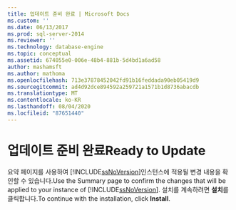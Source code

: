 ```yaml
---
title: 업데이트 준비 완료 | Microsoft Docs
ms.custom: ''
ms.date: 06/13/2017
ms.prod: sql-server-2014
ms.reviewer: ''
ms.technology: database-engine
ms.topic: conceptual
ms.assetid: 674055e0-006e-48b4-881b-5d4bd1a6ad58
author: mashamsft
ms.author: mathoma
ms.openlocfilehash: 713e37878452042fd91b16feddada90eb05419d9
ms.sourcegitcommit: ad4d92dce894592a259721a1571b1d8736abacdb
ms.translationtype: MT
ms.contentlocale: ko-KR
ms.lasthandoff: 08/04/2020
ms.locfileid: "87651440"
---
```

# <a name="ready-to-update"></a><span data-ttu-id="5ac82-102">업데이트 준비 완료</span><span class="sxs-lookup"><span data-stu-id="5ac82-102">Ready to Update</span></span>
  <span data-ttu-id="5ac82-103">요약 페이지를 사용하여 [!INCLUDE[ssNoVersion](../../includes/ssnoversion-md.md)]인스턴스에 적용될 변경 내용을 확인할 수 있습니다.</span><span class="sxs-lookup"><span data-stu-id="5ac82-103">Use the Summary page to confirm the changes that will be applied to your instance of [!INCLUDE[ssNoVersion](../../includes/ssnoversion-md.md)].</span></span> <span data-ttu-id="5ac82-104">설치를 계속하려면 **설치**를 클릭합니다.</span><span class="sxs-lookup"><span data-stu-id="5ac82-104">To continue with the installation, click **Install**.</span></span>  
  
  
